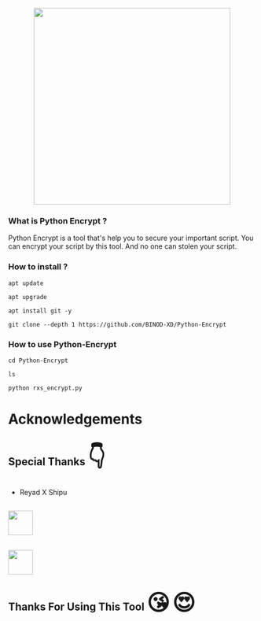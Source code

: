 <p align="center">
<img src="https://media3.giphy.com/media/coxQHKASG60HrHtvkt/giphy.gif" width="400px"></i></b></h2>
</p>

### What is Python Encrypt ?

Python Encrypt is a tool that's help you to secure your important script. You can encrypt your script by this tool. And no one can stolen your script.

### How to install  ?

```
apt update
```
```
apt upgrade
```
```
apt install git -y
```
```
git clone --depth 1 https://github.com/BINOD-XD/Python-Encrypt
```

### How to use Python-Encrypt

```
cd Python-Encrypt
```
```
ls
```
```
python rxs_encrypt.py
```

# Acknowledgements
## Special Thanks <span style='font-size:45px;'>&#128071;</span>
* Reyad X Shipu
## [<img src="https://www.pngmart.com/files/15/Circle-Facebook-Logo-PNG-Pic.png" width="50px"></i></b></h2>](https://www.facebook.com/reyadbross?mibextid=ZbWKwL)
## [<img src="https://png.pngtree.com/png-vector/20221018/ourmid/pngtree-whatsapp-mobile-software-icon-png-image_6315991.png" width="50px"></i></b></h2>](https://wa.me/+8801989861704)

## Thanks For Using This Tool <span style='font-size:45px;'>&#128536;</span> <span style='font-size:45px;'>&#128525;</span>
